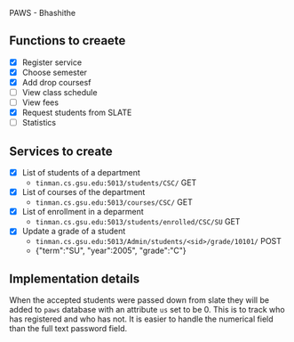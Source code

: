 PAWS - Bhashithe

## Functions to creaete

- [x] Register service 
- [x] Choose semester
- [x] Add drop coursesf
- [ ] View class schedule
- [ ] View fees
- [x] Request students from SLATE
- [ ] Statistics

## Services to create

- [x] List of students of a department
	- `tinman.cs.gsu.edu:5013/students/CSC/` GET
- [x] List of courses of the department
	- `tinman.cs.gsu.edu:5013/courses/CSC/` GET
- [x] List of enrollment in a deparment
	- `tinman.cs.gsu.edu:5013/students/enrolled/CSC/SU` GET
- [x] Update a grade of a student
	- `tinman.cs.gsu.edu:5013/Admin/students/<sid>/grade/10101/` POST
	- {"term":"SU", "year":2005", "grade":"C"}


## Implementation details

When the accepted students were passed down from slate they will be added to `paws` database with an attribute `us` set to be 0. This is to track who has registered and who has not. It is easier to handle the numerical field than the full text password field.
